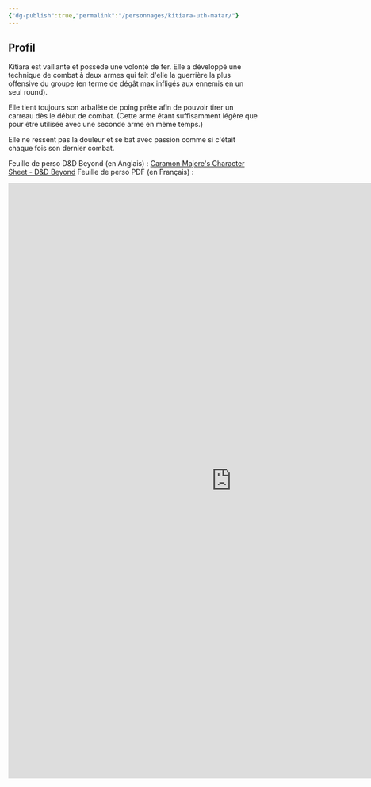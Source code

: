 ```yaml
---
{"dg-publish":true,"permalink":"/personnages/kitiara-uth-matar/"}
---
```


## Profil

Kitiara est vaillante et possède une volonté de fer. Elle a développé une technique de combat à deux armes qui fait d'elle la guerrière la plus offensive du groupe (en terme de dégât max infligés aux ennemis en un seul round).

Elle tient toujours son arbalète de poing prête afin de pouvoir tirer un carreau dès le début de combat. (Cette arme étant suffisamment légère que pour être utilisée avec une seconde arme en même temps.)

Elle ne ressent pas la douleur et se bat avec passion comme si c'était chaque fois son dernier combat.

Feuille de perso D&D Beyond (en Anglais) : [Caramon Majere's Character Sheet - D&D Beyond](https://www.dndbeyond.com/characters/147530000)
Feuille de perso PDF (en Français) : 
<iframe src="https://1drv.ms/b/c/3ffe11aa169ab15b/IQR7WMeVf5hqR6V6ZACv2ipFAS24RcA9VsOf6ND5GWx39vg" width="900" height="1200" frameborder="0" scrolling="no"></iframe>